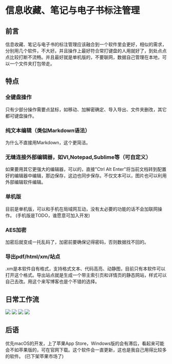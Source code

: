 # 信息收藏、笔记与电子书标注管理

## 前言
信息收藏、笔记与电子书的标注管理应该融合到一个软件里会更好，相似的需求，分别用几个软件，不大好。并且操作上最好符合常打键盘的人用就好了，到处点点点比较打断不流畅。并且最好就是单机版的，不要联网，数据自己管理在本地，可以一个文件夹打包带走。

## 特点
### 全键盘操作
只有少部分操作需要点鼠标，如移动、加解密确定、导入导出、文件夹删改，其它都可键盘操作。

### 纯文本编辑（类似Markdown语法）
为什么不直接用Markdown，这个更简洁。

### 无缝连接外部编辑器，如VI,Notepad,Sublime等（可自定义）
如果要用其它更强大的编辑器，可以的，直接"Ctrl Alt Enter"将当前文档转到配置好的编辑器中编辑，那边保存，这边也同步保存。不仅文本可以，图片也可以利用外部编辑软件编辑。

### 单机版
目前是单机版，可以和手机在局域网互动，没有太必要的功能的话不会加联网操作。
(手机版是TODO，谁愿意可加入开发)

### AES加密
加密后就变成一托乱码了，加密前要确保记得密码，否则数据找不回的。

### 导出pdf/html/xm/站点
.xm是本软件自有格式，支持格式文本、代码高亮、动静图，目前只有本软件可以打开这个格式。导出站点就是生成一个带主索引页和详情页的静态网站，样式可以自己去改。用这个来写博客也是个不错的选择。

## 日常工作流
![](https://blog.xxmoon.com/imgs/2021/20211024132942.563.792.829.webp)
![](https://blog.xxmoon.com/imgs/2021/20211024215722.706.695.822.webp)
![](https://blog.xxmoon.com/imgs/2021/20211024135321.071.695.820.webp)
![](https://blog.xxmoon.com/imgs/2021/20211024135323.697.696.823.webp)

## 后语
优先macOS的开发，上了苹果App Store，Windows版的会有滞后，看起来可能会不如苹果版的，可在官网下载。这个软件会一直更新，这也是我自己用得比较多的软件。
(已下架苹果市场了)
